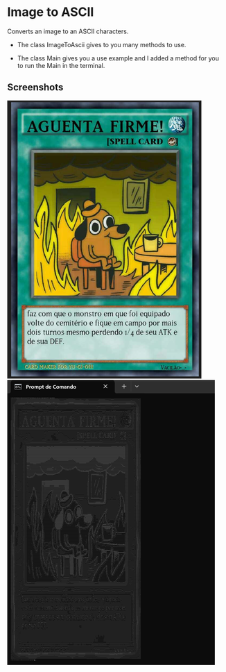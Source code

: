 
# Image to ASCII

Converts an image to an ASCII characters.

- The class ImageToAscii gives to you many methods to use.

- The class Main gives you a use example and I added a method for you to run the Main in the terminal.
## Screenshots

![Image Example 1](screenshots/exampleImage1.png)
![Ascii Example 1](screenshots/exampleAscii1.png)

